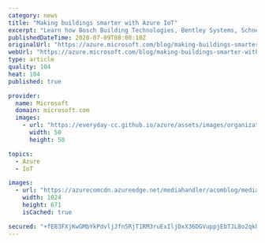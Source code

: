 ```yaml
---
category: news
title: "Making buildings smarter with Azure IoT"
excerpt: "Learn how Bosch Building Technologies, Bentley Systems, Schneider Electric, and ICONICS use Azure IoT to deliver the benefits of smart buildings."
publishedDateTime: 2020-07-09T08:00:10Z
originalUrl: "https://azure.microsoft.com/blog/making-buildings-smarter-with-azure-iot/"
webUrl: "https://azure.microsoft.com/blog/making-buildings-smarter-with-azure-iot/"
type: article
quality: 104
heat: 104
published: true

provider:
  name: Microsoft
  domain: microsoft.com
  images:
    - url: "https://everyday-cc.github.io/azure/assets/images/organizations/microsoft.com-50x50.jpg"
      width: 50
      height: 50

topics:
  - Azure
  - IoT

images:
  - url: "https://azurecomcdn.azureedge.net/mediahandler/acomblog/media/Default/blog/c1c4f0fc-0217-4d75-ab3b-ff928aead4ad.jpg"
    width: 1024
    height: 671
    isCached: true

secured: "+fE83FXjKwGMbYkPdvljJfn5RjT1RM3ruExIljDxX36DGVuppjEbTJL8o2qkhxktQZXoQ+oh6C0X7FwGPfz2+hh3zoHHOEIK6+ITcESdPEQO5U1CkA04s78Xcuhn4VvL6Z1JTfvqZn0ZTa3Y2EB63g3LIAJuQxD5WPWsQ37J4uIWUnQWvDema5X4WffFbrAbDfjo3h1BOIoUMc2ch9uryjq/LvyxUA4tlNZWk6aWQ+3ldMr8s33XaHYODMgoNesiMRL0X/jPfHDHr+JIezEF0wd8dr+flLWNqULWjOTK4fRQQMoUKz8ORlYpEeliUghywtodSzEMNLKwllvtdsTWv4T8obCqnS+qpkVPInS3sKQ=;0+p6Qkkp0b7TBlzfpXa6xQ=="
---
```


